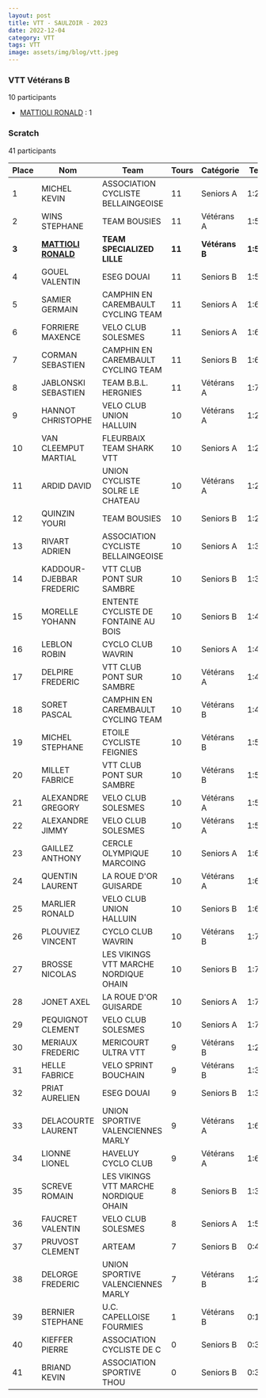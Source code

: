 ```yaml
---
layout: post
title: VTT - SAULZOIR - 2023
date: 2022-12-04
category: VTT
tags: VTT
image: assets/img/blog/vtt.jpeg
---
```


### VTT Vétérans B
10 participants
- [MATTIOLI RONALD](https://teamspecializedlille.github.io/works/mattiolironald) : 1

### Scratch
41 participants

| Place | Nom | Team | Tours | Catégorie | Temps |
|---|---|---|---|---|---|
| 1 | MICHEL KEVIN | ASSOCIATION CYCLISTE BELLAINGEOISE | 11 | Seniors A | 1:2:19 | 
| 2 | WINS STEPHANE | TEAM BOUSIES | 11 | Vétérans A | 1:5:1 | 
| **3** | **[MATTIOLI RONALD](https://teamspecializedlille.github.io/works/mattiolironald)** | **TEAM SPECIALIZED LILLE** | **11** | **Vétérans B** | **1:5:9** | 
| 4 | GOUEL VALENTIN | ESEG DOUAI | 11 | Seniors B | 1:5:34 | 
| 5 | SAMIER GERMAIN | CAMPHIN EN CAREMBAULT CYCLING TEAM | 11 | Seniors A | 1:6:3 | 
| 6 | FORRIERE MAXENCE | VELO CLUB SOLESMES | 11 | Seniors A | 1:6:31 | 
| 7 | CORMAN SEBASTIEN | CAMPHIN EN CAREMBAULT CYCLING TEAM | 11 | Seniors B | 1:6:39 | 
| 8 | JABLONSKI SEBASTIEN | TEAM B.B.L. HERGNIES | 11 | Vétérans A | 1:7:2 | 
| 9 | HANNOT CHRISTOPHE | VELO CLUB UNION HALLUIN | 10 | Vétérans A | 1:2:26 | 
| 10 | VAN CLEEMPUT MARTIAL | FLEURBAIX TEAM SHARK VTT | 10 | Seniors A | 1:2:30 | 
| 11 | ARDID DAVID | UNION CYCLISTE SOLRE LE CHATEAU | 10 | Vétérans A | 1:2:50 | 
| 12 | QUINZIN YOURI | TEAM BOUSIES | 10 | Seniors B | 1:2:56 | 
| 13 | RIVART ADRIEN | ASSOCIATION CYCLISTE BELLAINGEOISE | 10 | Seniors A | 1:3:31 | 
| 14 | KADDOUR-DJEBBAR FREDERIC | VTT  CLUB PONT SUR SAMBRE | 10 | Seniors B | 1:3:47 | 
| 15 | MORELLE YOHANN | ENTENTE CYCLISTE DE FONTAINE AU BOIS | 10 | Seniors B | 1:4:23 | 
| 16 | LEBLON ROBIN | CYCLO CLUB WAVRIN | 10 | Seniors A | 1:4:29 | 
| 17 | DELPIRE FREDERIC | VTT  CLUB PONT SUR SAMBRE | 10 | Vétérans A | 1:4:35 | 
| 18 | SORET PASCAL | CAMPHIN EN CAREMBAULT CYCLING TEAM | 10 | Vétérans B | 1:4:54 | 
| 19 | MICHEL STEPHANE | ETOILE CYCLISTE FEIGNIES | 10 | Vétérans B | 1:5:2 | 
| 20 | MILLET FABRICE | VTT  CLUB PONT SUR SAMBRE | 10 | Vétérans B | 1:5:37 | 
| 21 | ALEXANDRE GREGORY | VELO CLUB SOLESMES | 10 | Vétérans A | 1:5:50 | 
| 22 | ALEXANDRE JIMMY | VELO CLUB SOLESMES | 10 | Vétérans A | 1:5:51 | 
| 23 | GAILLEZ ANTHONY | CERCLE OLYMPIQUE MARCOING | 10 | Seniors A | 1:6:20 | 
| 24 | QUENTIN LAURENT | LA ROUE D'OR GUISARDE | 10 | Vétérans A | 1:6:23 | 
| 25 | MARLIER RONALD | VELO CLUB UNION HALLUIN | 10 | Seniors B | 1:6:31 | 
| 26 | PLOUVIEZ VINCENT | CYCLO CLUB WAVRIN | 10 | Vétérans B | 1:7:8 | 
| 27 | BROSSE NICOLAS | LES VIKINGS VTT MARCHE NORDIQUE OHAIN | 10 | Seniors B | 1:7:20 | 
| 28 | JONET AXEL | LA ROUE D'OR GUISARDE | 10 | Seniors A | 1:7:21 | 
| 29 | PEQUIGNOT CLEMENT | VELO CLUB SOLESMES | 10 | Seniors A | 1:7:22 | 
| 30 | MERIAUX FREDERIC | MERICOURT ULTRA VTT | 9 | Vétérans B | 1:2:43 | 
| 31 | HELLE FABRICE | VELO SPRINT BOUCHAIN | 9 | Vétérans B | 1:3:36 | 
| 32 | PRIAT AURELIEN | ESEG DOUAI | 9 | Seniors B | 1:3:44 | 
| 33 | DELACOURTE LAURENT | UNION SPORTIVE VALENCIENNES MARLY | 9 | Vétérans A | 1:6:0 | 
| 34 | LIONNE LIONEL | HAVELUY CYCLO CLUB | 9 | Vétérans A | 1:6:50 | 
| 35 | SCREVE ROMAIN | LES VIKINGS VTT MARCHE NORDIQUE OHAIN | 8 | Seniors B | 1:3:7 | 
| 36 | FAUCRET VALENTIN | VELO CLUB SOLESMES | 8 | Seniors A | 1:5:12 | 
| 37 | PRUVOST CLEMENT | ARTEAM | 7 | Seniors B | 0:49:7 | 
| 38 | DELORGE FREDERIC | UNION SPORTIVE VALENCIENNES MARLY | 7 | Vétérans B | 1:2:38 | 
| 39 | BERNIER STEPHANE | U.C. CAPELLOISE FOURMIES | 1 | Vétérans B | 0:17:44 | 
| 40 | KIEFFER PIERRE | ASSOCIATION CYCLISTE DE C | 0 | Seniors B | 0:38:53 | 
| 41 | BRIAND KEVIN | ASSOCIATION SPORTIVE THOU | 0 | Seniors B | 0:38:53 | 
